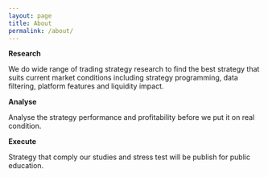 ```yaml
---
layout: page
title: About
permalink: /about/
---
```


**Research**

We do wide range of trading strategy research to find the best strategy that suits current market conditions including strategy programming, data filtering, platform features and liquidity impact.

**Analyse**

Analyse the strategy performance and profitability before we put it on real condition.

**Execute**

Strategy that comply our studies and stress test will be publish for public education.

